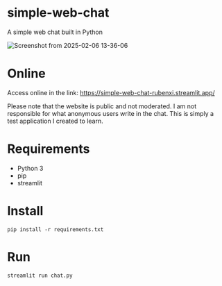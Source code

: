# simple-web-chat
A simple web chat built in Python

![Screenshot from 2025-02-06 13-36-06](https://github.com/user-attachments/assets/9179f558-2443-4618-a090-e642bffdccfa)

# Online
Access online in the link:
https://simple-web-chat-rubenxi.streamlit.app/

Please note that the website is public and not moderated. I am not responsible for what anonymous users write in the chat. This is simply a test application I created to learn.

# Requirements
- Python 3
- pip
- streamlit

# Install
```
pip install -r requirements.txt
```

# Run
```
streamlit run chat.py
```
